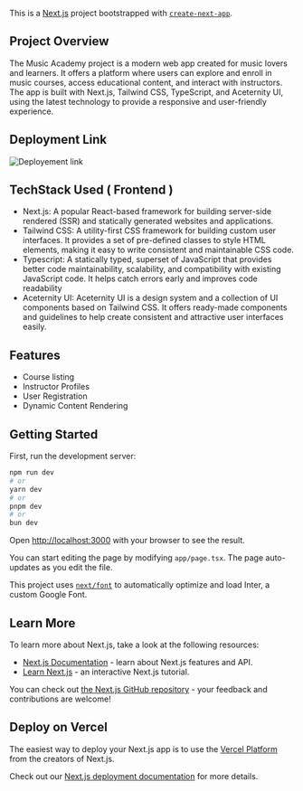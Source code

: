 This is a [Next.js](https://nextjs.org/) project bootstrapped with [`create-next-app`](https://github.com/vercel/next.js/tree/canary/packages/create-next-app).


## Project Overview
The Music Academy project is a modern web app created for music lovers and learners. It offers a platform where users can explore and enroll in music courses, access educational content, and interact with instructors. The app is built with Next.js, Tailwind CSS, TypeScript, and Aceternity UI, using the latest technology to provide a responsive and user-friendly experience.


## Deployment Link

![Deployement link](https://nextjs-music-academy-blush.vercel.app/)


## TechStack Used ( Frontend )
- Next.js: A popular React-based framework for building server-side rendered (SSR) and statically generated websites and applications. 
- Tailwind CSS: A utility-first CSS framework for building custom user interfaces. It provides a set of pre-defined classes to style HTML elements, making it easy to write consistent and maintainable CSS code.
- Typescript: A statically typed, superset of JavaScript that provides better code maintainability, scalability, and compatibility with existing JavaScript code. It helps catch errors early and improves code readability
- Aceternity UI: Aceternity UI is a design system and a collection of UI components based on Tailwind CSS. It offers ready-made components and guidelines to help create consistent and attractive user interfaces easily.


## Features
- Course listing
- Instructor Profiles
- User Registration
- Dynamic Content Rendering



## Getting Started

First, run the development server:

```bash
npm run dev
# or
yarn dev
# or
pnpm dev
# or
bun dev
```

Open [http://localhost:3000](http://localhost:3000) with your browser to see the result.

You can start editing the page by modifying `app/page.tsx`. The page auto-updates as you edit the file.

This project uses [`next/font`](https://nextjs.org/docs/basic-features/font-optimization) to automatically optimize and load Inter, a custom Google Font.

## Learn More

To learn more about Next.js, take a look at the following resources:

- [Next.js Documentation](https://nextjs.org/docs) - learn about Next.js features and API.
- [Learn Next.js](https://nextjs.org/learn) - an interactive Next.js tutorial.

You can check out [the Next.js GitHub repository](https://github.com/vercel/next.js/) - your feedback and contributions are welcome!

## Deploy on Vercel

The easiest way to deploy your Next.js app is to use the [Vercel Platform](https://vercel.com/new?utm_medium=default-template&filter=next.js&utm_source=create-next-app&utm_campaign=create-next-app-readme) from the creators of Next.js.

Check out our [Next.js deployment documentation](https://nextjs.org/docs/deployment) for more details.
